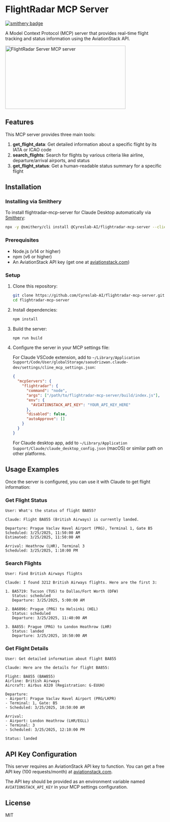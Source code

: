 # FlightRadar MCP Server

[![smithery badge](https://smithery.ai/badge/@Cyreslab-AI/flightradar-mcp-server)](https://smithery.ai/server/@Cyreslab-AI/flightradar-mcp-server)

A Model Context Protocol (MCP) server that provides real-time flight tracking and status information using the AviationStack API.

<a href="https://glama.ai/mcp/servers/@Cyreslab-AI/flightradar-mcp-server">
  <img width="380" height="200" src="https://glama.ai/mcp/servers/@Cyreslab-AI/flightradar-mcp-server/badge" alt="FlightRadar Server MCP server" />
</a>

## Features

This MCP server provides three main tools:

1. **get_flight_data**: Get detailed information about a specific flight by its IATA or ICAO code
2. **search_flights**: Search for flights by various criteria like airline, departure/arrival airports, and status
3. **get_flight_status**: Get a human-readable status summary for a specific flight

## Installation

### Installing via Smithery

To install flightradar-mcp-server for Claude Desktop automatically via [Smithery](https://smithery.ai/server/@Cyreslab-AI/flightradar-mcp-server):

```bash
npx -y @smithery/cli install @Cyreslab-AI/flightradar-mcp-server --client claude
```

### Prerequisites

- Node.js (v14 or higher)
- npm (v6 or higher)
- An AviationStack API key (get one at [aviationstack.com](https://aviationstack.com/))

### Setup

1. Clone this repository:

   ```bash
   git clone https://github.com/Cyreslab-AI/flightradar-mcp-server.git
   cd flightradar-mcp-server
   ```

2. Install dependencies:

   ```bash
   npm install
   ```

3. Build the server:

   ```bash
   npm run build
   ```

4. Configure the server in your MCP settings file:

   For Claude VSCode extension, add to `~/Library/Application Support/Code/User/globalStorage/saoudrizwan.claude-dev/settings/cline_mcp_settings.json`:

   ```json
   {
     "mcpServers": {
       "flightradar": {
         "command": "node",
         "args": ["/path/to/flightradar-mcp-server/build/index.js"],
         "env": {
           "AVIATIONSTACK_API_KEY": "YOUR_API_KEY_HERE"
         },
         "disabled": false,
         "autoApprove": []
       }
     }
   }
   ```

   For Claude desktop app, add to `~/Library/Application Support/Claude/claude_desktop_config.json` (macOS) or similar path on other platforms.

## Usage Examples

Once the server is configured, you can use it with Claude to get flight information:

### Get Flight Status

```
User: What's the status of flight BA855?

Claude: Flight BA855 (British Airways) is currently landed.

Departure: Prague Vaclav Havel Airport (PRG), Terminal 1, Gate B5
Scheduled: 3/25/2025, 11:50:00 AM
Estimated: 3/25/2025, 11:50:00 AM

Arrival: Heathrow (LHR), Terminal 3
Scheduled: 3/25/2025, 1:10:00 PM
```

### Search Flights

```
User: Find British Airways flights

Claude: I found 3212 British Airways flights. Here are the first 3:

1. BA5719: Tucson (TUS) to Dallas/Fort Worth (DFW)
   Status: scheduled
   Departure: 3/25/2025, 5:00:00 AM

2. BA6096: Prague (PRG) to Helsinki (HEL)
   Status: scheduled
   Departure: 3/25/2025, 11:40:00 AM

3. BA855: Prague (PRG) to London Heathrow (LHR)
   Status: landed
   Departure: 3/25/2025, 10:50:00 AM
```

### Get Flight Details

```
User: Get detailed information about flight BA855

Claude: Here are the details for flight BA855:

Flight: BA855 (BAW855)
Airline: British Airways
Aircraft: Airbus A320 (Registration: G-EUUH)

Departure:
- Airport: Prague Vaclav Havel Airport (PRG/LKPR)
- Terminal: 1, Gate: B5
- Scheduled: 3/25/2025, 10:50:00 AM

Arrival:
- Airport: London Heathrow (LHR/EGLL)
- Terminal: 3
- Scheduled: 3/25/2025, 12:10:00 PM

Status: landed
```

## API Key Configuration

This server requires an AviationStack API key to function. You can get a free API key (100 requests/month) at [aviationstack.com](https://aviationstack.com/).

The API key should be provided as an environment variable named `AVIATIONSTACK_API_KEY` in your MCP settings configuration.

## License

MIT